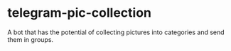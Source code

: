 # telegram-pic-collection
A bot that has the potential of collecting pictures into categories and send them in groups.
